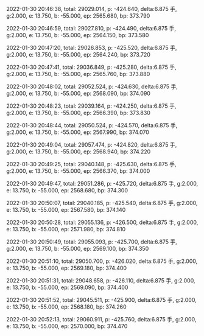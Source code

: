 2022-01-30 20:46:38, total: 29029.014, p: -424.640, delta:6.875 手, g:2.000, e: 13.750, b: -55.000, ep: 2565.680, bp: 373.790

2022-01-30 20:46:59, total: 29027.810, p: -424.490, delta:6.875 手, g:2.000, e: 13.750, b: -55.000, ep: 2564.150, bp: 373.580

2022-01-30 20:47:20, total: 29026.853, p: -425.520, delta:6.875 手, g:2.000, e: 13.750, b: -55.000, ep: 2564.240, bp: 373.720

2022-01-30 20:47:41, total: 29036.849, p: -425.280, delta:6.875 手, g:2.000, e: 13.750, b: -55.000, ep: 2565.760, bp: 373.880

2022-01-30 20:48:02, total: 29052.524, p: -424.630, delta:6.875 手, g:2.000, e: 13.750, b: -55.000, ep: 2568.090, bp: 374.090

2022-01-30 20:48:23, total: 29039.164, p: -424.250, delta:6.875 手, g:2.000, e: 13.750, b: -55.000, ep: 2566.390, bp: 373.830

2022-01-30 20:48:44, total: 29050.524, p: -424.570, delta:6.875 手, g:2.000, e: 13.750, b: -55.000, ep: 2567.990, bp: 374.070

2022-01-30 20:49:04, total: 29057.474, p: -424.820, delta:6.875 手, g:2.000, e: 13.750, b: -55.000, ep: 2568.940, bp: 374.220

2022-01-30 20:49:25, total: 29040.148, p: -425.630, delta:6.875 手, g:2.000, e: 13.750, b: -55.000, ep: 2566.370, bp: 374.000

2022-01-30 20:49:47, total: 29051.286, p: -425.720, delta:6.875 手, g:2.000, e: 13.750, b: -55.000, ep: 2568.680, bp: 374.300

2022-01-30 20:50:07, total: 29040.185, p: -425.540, delta:6.875 手, g:2.000, e: 13.750, b: -55.000, ep: 2567.580, bp: 374.140

2022-01-30 20:50:28, total: 29055.136, p: -426.500, delta:6.875 手, g:2.000, e: 13.750, b: -55.000, ep: 2571.980, bp: 374.810

2022-01-30 20:50:49, total: 29055.093, p: -425.700, delta:6.875 手, g:2.000, e: 13.750, b: -55.000, ep: 2569.100, bp: 374.350

2022-01-30 20:51:10, total: 29050.700, p: -426.020, delta:6.875 手, g:2.000, e: 13.750, b: -55.000, ep: 2569.180, bp: 374.400

2022-01-30 20:51:31, total: 29048.658, p: -426.110, delta:6.875 手, g:2.000, e: 13.750, b: -55.000, ep: 2569.090, bp: 374.400

2022-01-30 20:51:52, total: 29045.511, p: -425.900, delta:6.875 手, g:2.000, e: 13.750, b: -55.000, ep: 2568.180, bp: 374.260

2022-01-30 20:52:13, total: 29060.911, p: -425.760, delta:6.875 手, g:2.000, e: 13.750, b: -55.000, ep: 2570.000, bp: 374.470